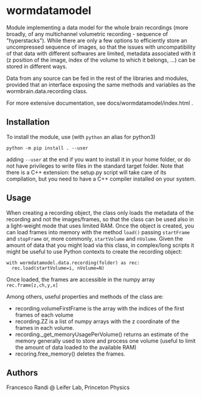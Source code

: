 # wormdatamodel
Module implementing a data model for the whole brain recordings (more broadly, of any multichannel volumetric recording - sequence of "hyperstacks"). While there are only a few options to efficiently store an uncompressed sequence of images, so that the issues with uncompatibility of that data with different softwares are limited, metadata associated with it (z position of the image, index of the volume to which it belongs, ...) can be stored in different ways.

Data from any source can be fed in the rest of the libraries and modules, provided that an interface exposing the same methods and variables as the wormbrain.data.recording class.

For more extensive documentation, see docs/wormdatamodel/index.html .

## Installation
To install the module, use (with `python` an alias for python3)
```
python -m pip install . --user
```
adding `--user` at the end if you want to install it in your home folder, or do not have privileges to write files in the standard target folder. Note that there is a C++ extension: the setup.py script will take care of its compilation, but you need to have a C++ compiler installed on your system.

## Usage
When creating a recording object, the class only loads the metadata of the recording and not the images/frames, so that the class can be used also in a light-weight mode that uses limited RAM. Once the object is created, you can load frames into memory with the method `load()` passing `startFrame` and `stopFrame` or, more commonly, `startVolume` and `nVolume`. Given the amount of data that you might load via this class, in complex/long scripts it might be useful to use Python contexts to create the recording object:
```
with wormdatamodel.data.recording(folder) as rec:
  rec.load(startVolume=i, nVolume=N)
```
Once loaded, the frames are accessible in the numpy array `rec.frame[z,ch,y,x]`

Among others, useful properties and methods of the class are:
- recording.volumeFirstFrame is the array with the indices of the first frames of each volume
- recording.ZZ is a list of numpy arrays with the z coordinate of the frames in each volume. 
- recording.\_get_memoryUsagePerVolume() returns an estimate of the memory generally used to store and process one volume (useful to limit the amount of data loaded to the available RAM)
- recoring.free_memory() deletes the frames.

## Authors
Francesco Randi @ Leifer Lab, Princeton Physics
